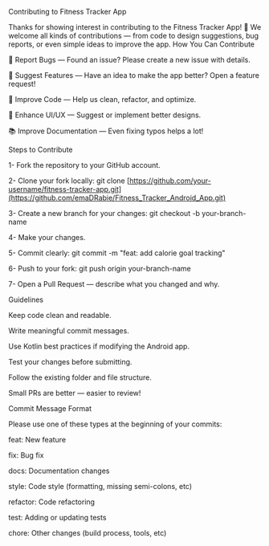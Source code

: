 Contributing to Fitness Tracker App

Thanks for showing interest in contributing to the Fitness Tracker App! 🚀
We welcome all kinds of contributions — from code to design suggestions, bug reports, or even simple ideas to improve the app.
How You Can Contribute

  🐛 Report Bugs — Found an issue? Please create a new issue with details.

  🌟 Suggest Features — Have an idea to make the app better? Open a feature request!

  🧹 Improve Code — Help us clean, refactor, and optimize.

  🎨 Enhance UI/UX — Suggest or implement better designs.

  📚 Improve Documentation — Even fixing typos helps a lot!

Steps to Contribute

  1- Fork the repository to your GitHub account.
    
  2- Clone your fork locally:
    git clone [https://github.com/your-username/fitness-tracker-app.git](https://github.com/emaDRabie/Fitness_Tracker_Android_App.git)
    
  3- Create a new branch for your changes:
    git checkout -b your-branch-name
    
  4- Make your changes.
    
  5- Commit clearly:
    git commit -m "feat: add calorie goal tracking"
    
  6- Push to your fork:
    git push origin your-branch-name

  7- Open a Pull Request — describe what you changed and why.

  Guidelines

  Keep code clean and readable.

  Write meaningful commit messages.

  Use Kotlin best practices if modifying the Android app.

  Test your changes before submitting.

  Follow the existing folder and file structure.

  Small PRs are better — easier to review!

Commit Message Format

Please use one of these types at the beginning of your commits:

  feat: New feature

  fix: Bug fix

  docs: Documentation changes

  style: Code style (formatting, missing semi-colons, etc)

  refactor: Code refactoring

  test: Adding or updating tests

  chore: Other changes (build process, tools, etc)
